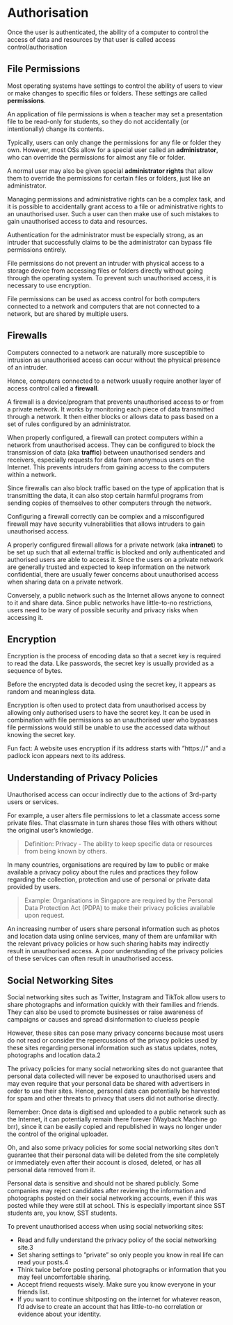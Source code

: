 # Authorisation

Once the user is authenticated, the ability of a computer to control the access of data and resources by that user is 
called access control/authorisation

## File Permissions
Most operating systems have settings to control the ability of users to view or make changes to specific files or 
folders. These settings are called **permissions**.

An application of file permissions is when a teacher may set a presentation file to be read-only for students, so 
they do not accidentally (or intentionally) change its contents.

Typically, users can only change the permissions for any file or folder they own. However, most OSs allow for a 
special user called an **administrator**, who can override the permissions for almost any file or folder.

A normal user may also be given special **administrator rights** that allow them to override the permissions for certain 
files or folders, just like an administrator.

Managing permissions and administrative rights can be a complex task, and it is possible to accidentally grant access 
to a file or administrative rights to an unauthorised user. Such a user can then make use of such mistakes to gain 
unauthorised access to data and resources.

Authentication for the administrator must be especially strong, as an intruder that successfully claims to be the 
administrator can bypass file permissions entirely.

File permissions do not prevent an intruder with physical access to a storage device from accessing files or folders 
directly without going through the operating system. To prevent such unauthorised access, it is necessary to use encryption.

File permissions can be used as access control for both computers connected to a network and computers that are not 
connected to a network, but are shared by multiple users.

## Firewalls

Computers connected to a network are naturally more susceptible to intrusion as unauthorised access can occur 
without the physical presence of an intruder.

Hence, computers connected to a network usually require another layer of access control called a **firewall**.

A firewall is a device/program that prevents unauthorised access to or from a private network. It works by 
monitoring each piece of data transmitted through a network. It then either blocks or allows data to pass based 
on a set of rules configured by an administrator.

When properly configured, a firewall can protect computers within a network from unauthorised access. They can 
be configured to block the transmission of data (aka **traffic**) between unauthorised senders and receivers, especially 
requests for data from anonymous users on the Internet. This prevents intruders from gaining access to the 
computers within a network.

Since firewalls can also block traffic based on the type of application that is transmitting the data, it can 
also stop certain harmful programs from sending copies of themselves to other computers through the network.

Configuring a firewall correctly can be complex and a misconfigured firewall may have security vulnerabilities 
that allows intruders to gain unauthorised access.

A properly configured firewall allows for a private network (aka **intranet**) to be set up such that all external 
traffic is blocked and only authenticated and authorised users are able to access it. Since the users on a private 
network are generally trusted and expected to keep information on the network confidential, there are usually 
fewer concerns about unauthorised access when sharing data on a private network.

Conversely, a public network such as the Internet allows anyone to connect to it and share data. Since public 
networks have little-to-no restrictions, users need to be wary of possible security and privacy risks when accessing it.

## Encryption

Encryption is the process of encoding data so that a secret key is required to read the data. Like passwords, the 
secret key is usually provided as a sequence of bytes.

Before the encrypted data is decoded using the secret key, it appears as random and meaningless data.

Encryption is often used to protect data from unauthorised access by allowing only authorised users to have the 
secret key. It can be used in combination with file permissions so an unauthorised user who bypasses file permissions 
would still be unable to use the accessed data without knowing the secret key.

Fun fact: A website uses encryption if its address starts with ”https://” and a padlock icon appears next to its address.

## Understanding of Privacy Policies

Unauthorised access can occur indirectly due to the actions of 3rd-party users or services.

For example, a user alters file permissions to let a classmate access some private files. That classmate in turn 
shares those files with others without the original user’s knowledge.

> Definition: Privacy - The ability to keep specific data or resources from being known by others.

In many countries, organisations are required by law to public or make available a privacy policy about the rules 
and practices they follow regarding the collection, protection and use of personal or private data provided by users.

> Example: Organisations in Singapore are required by the Personal Data Protection Act (PDPA) to make their privacy 
policies available upon request.

An increasing number of users share personal information such as photos and location data using online services, 
many of them are unfamiliar with the relevant privacy policies or how such sharing habits may indirectly result 
in unauthorised access. A poor understanding of the privacy policies of these services can often result in unauthorised 
access.

## Social Networking Sites

Social networking sites such as Twitter, Instagram and TikTok allow users to share photographs and information quickly 
with their families and friends. They can also be used to promote businesses or raise awareness of campaigns or causes 
and spread disinformation to clueless people

However, these sites can pose many privacy concerns because most users do not read or consider the repercussions of the 
privacy policies used by these sites regarding personal information such as status updates, notes, photographs and 
location data.2

The privacy policies for many social networking sites do not guarantee that personal data collected will never be exposed
to unauthorised users and may even require that your personal data be shared with advertisers in order to use their 
sites. Hence, personal data can potentially be harvested for spam and other threats to privacy that users did not 
authorise directly.

Remember: Once data is digitised and uploaded to a public network such as the Internet, it can potentially remain there 
forever (Wayback Machine go brr), since it can be easily copied and republished in ways no longer under the control of 
the original uploader.

Oh, and also some privacy policies for some social networking sites don’t guarantee that their personal data will be 
deleted from the site completely or immediately even after their account is closed, deleted, or has all personal data 
removed from it.

Personal data is sensitive and should not be shared publicly. Some companies may reject candidates after reviewing 
the information and photographs posted on their social networking accounts, even if this was posted while they were 
still at school. This is especially important since SST students are, you know, SST students.

To prevent unauthorised access when using social networking sites:
- Read and fully understand the privacy policy of the social networking site.3
- Set sharing settings to ”private” so only people you know in real life can read your posts.4
- Think twice before posting personal photographs or information that you may feel uncomfortable sharing.
- Accept friend requests wisely. Make sure you know everyone in your friends list.
- If you want to continue shitposting on the internet for whatever reason, I’d advise to create an account that has 
little-to-no correlation or evidence about your identity.